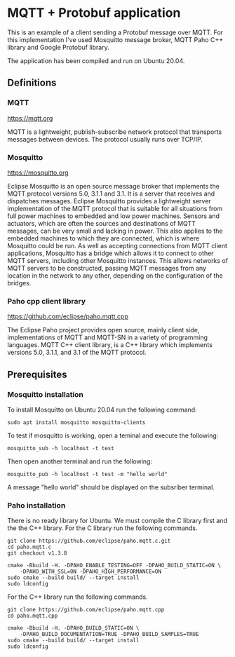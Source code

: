 # MQTT + Protobuf application

This is an example of a client sending a Protobuf message over MQTT. For this implementation I've used Mosquitto message broker, MQTT Paho C++ library and Google Protobuf library.

The application has been compiled and run on Ubuntu 20.04.

## Definitions

### MQTT

https://mqtt.org

MQTT is a lightweight, publish-subscribe network protocol that transports messages between devices. The protocol usually runs over TCP/IP.

### Mosquitto

https://mosquitto.org

Eclipse Mosquitto is an open source message broker that implements the MQTT protocol versions 5.0, 3.1.1 and 3.1. It is a server that receives and dispatches messages.
Eclipse Mosquitto provides a lightweight server implementation of the MQTT protocol that is suitable for all situations from full power machines to embedded and low power machines. Sensors and actuators, which are often the sources and destinations of MQTT messages, can be very small and lacking in power. This also applies to the embedded machines to which they are connected, which is where Mosquitto could be run.
As well as accepting connections from MQTT client applications, Mosquitto has a bridge which allows it to connect to other MQTT servers, including other Mosquitto instances. This allows networks of MQTT servers to be constructed, passing MQTT messages from any location in the network to any other, depending on the configuration of the bridges.

### Paho cpp client library

https://github.com/eclipse/paho.mqtt.cpp

The Eclipse Paho project provides open source, mainly client side, implementations of MQTT and MQTT-SN in a variety of programming languages. MQTT C++ client library, is a C++ library which implements versions 5.0, 3.1.1, and 3.1 of the MQTT protocol.

## Prerequisites

### Mosquitto installation

To install Mosquitto on Ubuntu 20.04 run the following command:

```sudo apt install mosquitto mosquitto-clients```

To test if mosquitto is working, open a teminal and execute the following:

```mosquitto_sub -h localhost -t test```

Then open another terminal and run the following:

```mosquitto_pub -h localhost -t test -m "hello world"```

A message "hello world" should be displayed on the subsriber terminal.

### Paho installation

There is no ready library for Ubuntu. We must compile the C library first and the the C++ library. For the C library run the following commands.

```
git clone https://github.com/eclipse/paho.mqtt.c.git
cd paho.mqtt.c
git checkout v1.3.8

cmake -Bbuild -H. -DPAHO_ENABLE_TESTING=OFF -DPAHO_BUILD_STATIC=ON \
    -DPAHO_WITH_SSL=ON -DPAHO_HIGH_PERFORMANCE=ON
sudo cmake --build build/ --target install
sudo ldconfig
```

For the C++ library run the following commands.

```
git clone https://github.com/eclipse/paho.mqtt.cpp
cd paho.mqtt.cpp

cmake -Bbuild -H. -DPAHO_BUILD_STATIC=ON \
    -DPAHO_BUILD_DOCUMENTATION=TRUE -DPAHO_BUILD_SAMPLES=TRUE
sudo cmake --build build/ --target install
sudo ldconfig
```

